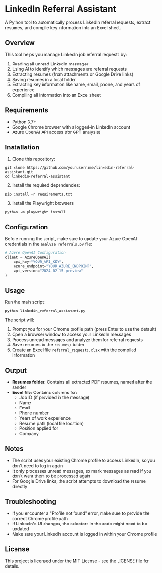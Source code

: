 # LinkedIn Referral Assistant

A Python tool to automatically process LinkedIn referral requests, extract resumes, and compile key information into an Excel sheet.

## Overview

This tool helps you manage LinkedIn job referral requests by:

1. Reading all unread LinkedIn messages
2. Using AI to identify which messages are referral requests
3. Extracting resumes (from attachments or Google Drive links)
4. Saving resumes in a local folder
5. Extracting key information like name, email, phone, and years of experience
6. Compiling all information into an Excel sheet

## Requirements

- Python 3.7+
- Google Chrome browser with a logged-in LinkedIn account
- Azure OpenAI API access (for GPT analysis)

## Installation

1. Clone this repository:
```
git clone https://github.com/yourusername/linkedin-referral-assistant.git
cd linkedin-referral-assistant
```

2. Install the required dependencies:
```
pip install -r requirements.txt
```

3. Install the Playwright browsers:
```
python -m playwright install
```

## Configuration

Before running the script, make sure to update your Azure OpenAI credentials in the `analyze_referrals.py` file:

```python
# Azure OpenAI Configuration
client = AzureOpenAI(
    api_key="YOUR_API_KEY",
    azure_endpoint="YOUR_AZURE_ENDPOINT",
    api_version="2024-02-15-preview"
)
```

## Usage

Run the main script:
```
python linkedin_referral_assistant.py
```

The script will:
1. Prompt you for your Chrome profile path (press Enter to use the default)
2. Open a browser window to access your LinkedIn messages
3. Process unread messages and analyze them for referral requests
4. Save resumes to the `resumes/` folder
5. Create an Excel file `referral_requests.xlsx` with the compiled information

## Output

- **Resumes folder**: Contains all extracted PDF resumes, named after the sender
- **Excel file**: Contains columns for:
  - Job ID (if provided in the message)
  - Name
  - Email
  - Phone number
  - Years of work experience
  - Resume path (local file location)
  - Position applied for
  - Company

## Notes

- The script uses your existing Chrome profile to access LinkedIn, so you don't need to log in again
- It only processes unread messages, so mark messages as read if you don't want them to be processed again
- For Google Drive links, the script attempts to download the resume directly

## Troubleshooting

- If you encounter a "Profile not found" error, make sure to provide the correct Chrome profile path
- If LinkedIn's UI changes, the selectors in the code might need to be updated
- Make sure your LinkedIn account is logged in within your Chrome profile

## License

This project is licensed under the MIT License - see the LICENSE file for details.
